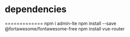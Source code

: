 # dependencies
=============
npm i admin-lte
npm install --save @fortawesome/fontawesome-free
npm install vue-router